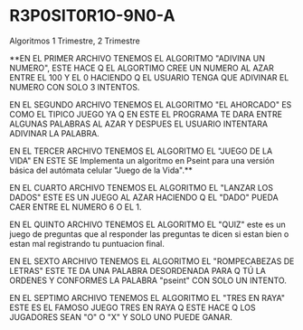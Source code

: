 # R3P0SIT0R1O-9N0-A
Algoritmos 1 Trimestre, 2 Trimestre

**EN EL PRIMER ARCHIVO TENEMOS EL ALGORITMO "ADIVINA UN NUMERO", ESTE HACE Q EL ALGORTIMO CREE UN NUMERO AL AZAR ENTRE EL 100 Y EL 0 HACIENDO Q EL USUARIO TENGA QUE ADIVINAR EL NUMERO CON SOLO 3 INTENTOS.

EN EL SEGUNDO ARCHIVO TENEMOS EL ALGORITMO "EL AHORCADO" ES COMO EL TIPICO JUEGO YA Q EN ESTE EL PROGRAMA TE DARA ENTRE ALGUNAS PALABRAS AL AZAR Y DESPUES EL USUARIO INTENTARA ADIVINAR LA PALABRA.

EN EL TERCER ARCHIVO TENEMOS EL ALGORITMO EL "JUEGO DE LA VIDA" EN ESTE SE Implementa un algoritmo en Pseint para una versión básica del autómata celular "Juego de la Vida".**

EN EL CUARTO ARCHIVO TENEMOS EL ALGORITMO EL "LANZAR LOS DADOS" ESTE ES UN JUEGO AL AZAR HACIENDO Q EL "DADO" PUEDA CAER ENTRE EL NUMERO 6 O EL 1.

EN EL QUINTO ARCHIVO TENEMOS EL ALGORITMO EL "QUIZ" este es un juego de preguntas que al responder las preguntas te dicen si estan bien o estan mal registrando tu puntuacion final.

EN EL SEXTO ARCHIVO TENEMOS EL ALGORITMO EL "ROMPECABEZAS DE LETRAS" ESTE TE DA UNA PALABRA DESORDENADA PARA Q TÚ LA ORDENES Y CONFORMES LA PALABRA "pseint" CON SOLO UN INTENTO.

EN EL SEPTIMO ARCHIVO TENEMOS EL ALGORITMO EL "TRES EN RAYA" ESTE ES EL FAMOSO JUEGO TRES EN RAYA Q ESTE HACE Q LOS JUGADORES SEAN "O" O "X" Y SOLO UNO PUEDE GANAR.
